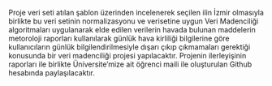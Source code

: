 Proje veri seti atılan şablon üzerinden incelenerek seçilen ilin İzmir olmasıyla birlikte bu veri setinin
normalizasyonu ve verisetine uygun Veri Madenciliği algoritmaları uygulanarak elde edilen verilerin 
havada bulunan maddelerin metoroloji raporları kullanılarak günlük hava kirliliği bilgilerine göre 
kullanıcıların günlük bilgilendirilmesiyle dışarı çıkıp çıkmamaları gerektiği konusunda bir veri
madenciliği projesi yapılacaktır. Projenin ilerleyişinin raporları ile birlikte Üniversite’mize ait öğrenci 
maili ile oluşturulan Github hesabında paylaşılacaktır.
